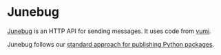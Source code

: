 # Junebug

[Junebug][] is an HTTP API for sending messages. It uses code from [vumi][].

Junebug follows our [standard approach for publishing Python packages][pypi].

[Junebug]: https://junebug.readthedocs.io/
[vumi]: vumi.html
[pypi]: python-packages.html
